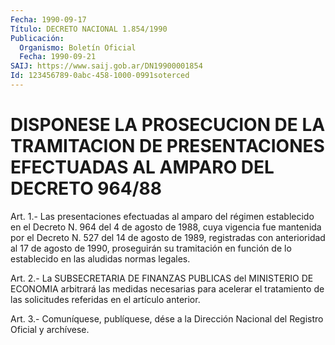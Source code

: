 ```yaml
---
Fecha: 1990-09-17
Título: DECRETO NACIONAL 1.854/1990
Publicación:
  Organismo: Boletín Oficial
  Fecha: 1990-09-21
SAIJ: https://www.saij.gob.ar/DN19900001854
Id: 123456789-0abc-458-1000-0991soterced
---
```

# DISPONESE LA PROSECUCION DE LA TRAMITACION DE PRESENTACIONES EFECTUADAS AL AMPARO DEL DECRETO 964/88

<a id="1"></a>
Art.  1.-  Las presentaciones efectuadas al amparo del régimen establecido en el  Decreto  N.  964  del  4 de agosto de 1988, cuya vigencia fue mantenida por el Decreto N. 527  del  14  de agosto de 1989,  registradas  con  anterioridad  al  17  de  agosto  de 1990, proseguirán  su  tramitación  en  función  de lo establecido en las aludidas normas legales.

<a id="2"></a>
Art.  2.- La SUBSECRETARIA DE FINANZAS PUBLICAS del MINISTERIO DE ECONOMIA  arbitrará  las  medidas  necesarias  para  acelerar el tratamiento  de  las solicitudes referidas en el artículo anterior.

<a id="3"></a>
Art. 3.- Comuníquese, publíquese, dése a la Dirección Nacional del Registro Oficial y archívese.